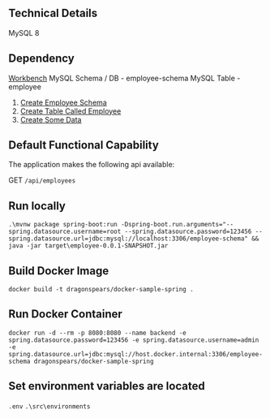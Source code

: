 ## Technical Details

MySQL 8

## Dependency

[Workbench](https://www.mysql.com/products/workbench/)
MySQL Schema / DB - employee-schema
MySQL Table - employee

1. [Create Employee Schema](main/docker-mysql-8/create-schema.sql)
2. [Create Table Called Employee](main/docker-mysql-8/create-table.sql) 
3. [Create Some Data](main/docker-mysql-8/create-data.sql) 

## Default Functional Capability

The application makes the following api available:

GET `/api/employees`

## Run locally

`.\mvnw package spring-boot:run -Dspring-boot.run.arguments="--spring.datasource.username=root --spring.datasource.password=123456 --spring.datasource.url=jdbc:mysql://localhost:3306/employee-schema" && java -jar target\employee-0.0.1-SNAPSHOT.jar`

## Build Docker Image

`docker build -t dragonspears/docker-sample-spring .`

## Run Docker Container

`docker run -d --rm -p 8080:8080 --name backend -e spring.datasource.password=123456 -e spring.datasource.username=admin -e spring.datasource.url=jdbc:mysql://host.docker.internal:3306/employee-schema dragonspears/docker-sample-spring`

## Set environment variables are located

`.env`
`.\src\environments`


